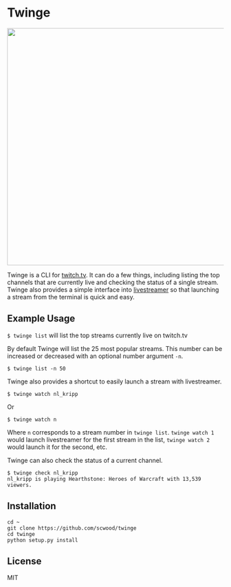 # Twinge

<img src='https://cloud.githubusercontent.com/assets/9126138/7556668/c221f6ae-f739-11e4-9c92-2879124a1105.png' width='550px'>

Twinge is a CLI for [twitch.tv](http://twitch.tv). It can do a few things, including listing the top channels that are currently live and checking the status of a single stream. Twinge also provides a simple interface into [livestreamer](https://github.com/chrippa/livestreamer) so that launching a stream from the terminal is quick and easy.

## Example Usage

`$ twinge list` will list the top streams currently live on twitch.tv

By default Twinge will list the 25 most popular streams. This number can be increased or decreased with an optional number argument `-n`.

`$ twinge list -n 50`

Twinge also provides a shortcut to easily launch a stream with livestreamer.

```
$ twinge watch nl_kripp
```

Or

```
$ twinge watch n
```

Where `n` corresponds to a stream number in `twinge list`. `twinge watch 1` would launch livestreamer for the first stream in the list, `twinge watch 2` would launch it for the second, etc.

Twinge can also check the status of a current channel.

```
$ twinge check nl_kripp
nl_kripp is playing Hearthstone: Heroes of Warcraft with 13,539 viewers.
```

## Installation

```
cd ~
git clone https://github.com/scwood/twinge
cd twinge
python setup.py install
```

## License

MIT
